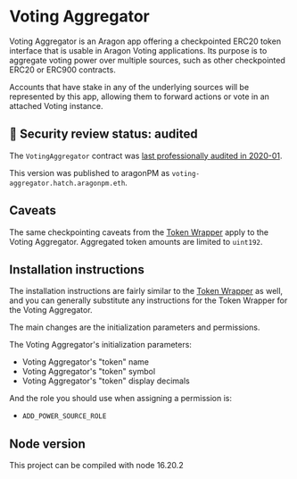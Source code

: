 # Voting Aggregator

Voting Aggregator is an Aragon app offering a checkpointed ERC20 token interface that is usable in Aragon Voting applications. Its purpose is to aggregate voting power over multiple sources, such as other checkpointed ERC20 or ERC900 contracts.

Accounts that have stake in any of the underlying sources will be represented by this app, allowing them to forward actions or vote in an attached Voting instance.

## 🚨 Security review status: audited

The `VotingAggregator` contract was [last professionally audited in 2020-01](../../AUDIT.md).

This version was published to aragonPM as `voting-aggregator.hatch.aragonpm.eth`.

## Caveats

The same checkpointing caveats from the [Token Wrapper](../token-wrapper/) apply to the Voting Aggregator. Aggregated token amounts are limited to `uint192`.

## Installation instructions

The installation instructions are fairly similar to the [Token Wrapper](../token-wrapper) as well, and you can generally substitute any instructions for the Token Wrapper for the Voting Aggregator.

The main changes are the initialization parameters and permissions.

The Voting Aggregator's initialization parameters:

- Voting Aggregator's "token" name
- Voting Aggregator's "token" symbol
- Voting Aggregator's "token" display decimals

And the role you should use when assigning a permission is:

- `ADD_POWER_SOURCE_ROLE`


## Node version

This project can be compiled with node 16.20.2